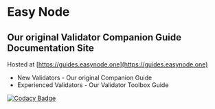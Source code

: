 # Easy Node
## Our original Validator Companion Guide Documentation Site
Hosted at [https://guides.easynode.one](https://guides.easynode.one)
  - New Validators - Our original Companion Guide
  - Experienced Validators - Our Validator Toolbox Guide

[![Codacy Badge](https://app.codacy.com/project/badge/Grade/c6f78ca84382441b970065bda0955525)](https://www.codacy.com/gh/easy-node-one/harmony/companion/dashboard?utm_source=github.com&amp;utm_medium=referral&amp;utm_content=easy-node-one/companion&amp;utm_campaign=Badge_Grade)
